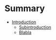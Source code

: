 # Summary

* [Introduction](introduction.md)
   * [Subintroduction](intro/subintroduction.md)
   * [Blabla](intro/blabla_redirected.md)

